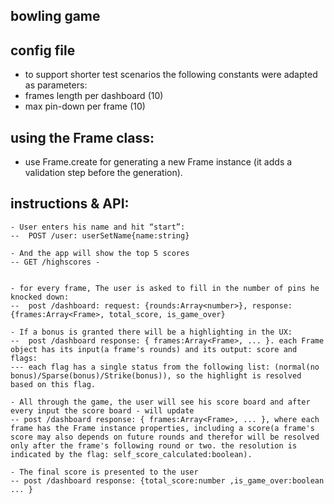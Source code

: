 bowling game
------

config file
--------
- to support shorter test scenarios the following constants were adapted as parameters: 
- frames length per dashboard (10)
- max pin-down per frame (10)


using the Frame class:
------------
- use Frame.create for generating a new Frame instance (it adds a validation step before the generation).


instructions & API:
-----
```
- User enters his name and hit “start”:
--  POST /user: userSetName{name:string}

- And the app will show the top 5 scores
-- GET /highscores - 


- for every frame, The user is asked to fill in the number of pins he knocked down:
--  post /dashboard: request: {rounds:Array<number>}, response: {frames:Array<Frame>, total_score, is_game_over}

- If a bonus is granted there will be a highlighting in the UX:
--  post /dashboard response: { frames:Array<Frame>, ... }. each Frame object has its input(a frame's rounds) and its output: score and flags: 
--- each flag has a single status from the following list: (normal(no bonus)/Sparse(bonus)/Strike(bonus)), so the highlight is resolved based on this flag.

- All through the game, the user will see his score board and after every input the score board - will update
-- post /dashboard response: { frames:Array<Frame>, ... }, where each frame has the Frame instance properties, including a score(a frame's score may also depends on future rounds and therefor will be resolved only after the frame's following round or two. the resolution is indicated by the flag: self_score_calculated:boolean).

- The final score is presented to the user 
-- post /dashboard response: {total_score:number ,is_game_over:boolean ... }


```

